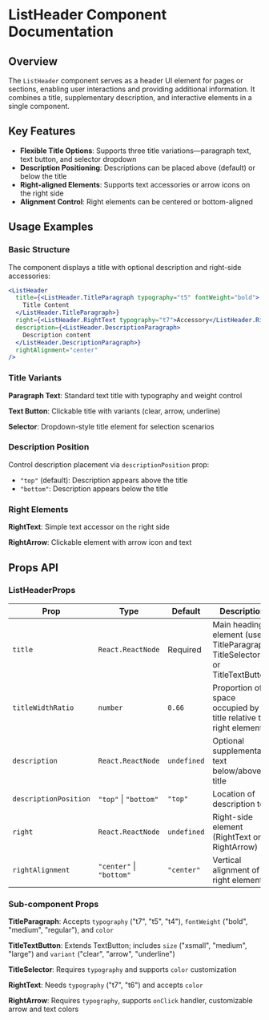 # ListHeader Component Documentation

## Overview

The `ListHeader` component serves as a header UI element for pages or sections, enabling user interactions and providing additional information. It combines a title, supplementary description, and interactive elements in a single component.

## Key Features

- **Flexible Title Options**: Supports three title variations—paragraph text, text button, and selector dropdown
- **Description Positioning**: Descriptions can be placed above (default) or below the title
- **Right-aligned Elements**: Supports text accessories or arrow icons on the right side
- **Alignment Control**: Right elements can be centered or bottom-aligned

## Usage Examples

### Basic Structure

The component displays a title with optional description and right-side accessories:

```jsx
<ListHeader
  title={<ListHeader.TitleParagraph typography="t5" fontWeight="bold">
    Title Content
  </ListHeader.TitleParagraph>}
  right={<ListHeader.RightText typography="t7">Accessory</ListHeader.RightText>}
  description={<ListHeader.DescriptionParagraph>
    Description content
  </ListHeader.DescriptionParagraph>}
  rightAlignment="center"
/>
```

### Title Variants

**Paragraph Text**: Standard text title with typography and weight control

**Text Button**: Clickable title with variants (clear, arrow, underline)

**Selector**: Dropdown-style title element for selection scenarios

### Description Position

Control description placement via `descriptionPosition` prop:
- `"top"` (default): Description appears above the title
- `"bottom"`: Description appears below the title

### Right Elements

**RightText**: Simple text accessor on the right side

**RightArrow**: Clickable element with arrow icon and text

## Props API

### ListHeaderProps

| Prop | Type | Default | Description |
|------|------|---------|-------------|
| `title` | `React.ReactNode` | Required | Main heading element (use TitleParagraph, TitleSelector, or TitleTextButton) |
| `titleWidthRatio` | `number` | `0.66` | Proportion of space occupied by title relative to right element |
| `description` | `React.ReactNode` | `undefined` | Optional supplementary text below/above title |
| `descriptionPosition` | `"top"` \| `"bottom"` | `"top"` | Location of description text |
| `right` | `React.ReactNode` | `undefined` | Right-side element (RightText or RightArrow) |
| `rightAlignment` | `"center"` \| `"bottom"` | `"center"` | Vertical alignment of right element |

### Sub-component Props

**TitleParagraph**: Accepts `typography` ("t7", "t5", "t4"), `fontWeight` ("bold", "medium", "regular"), and `color`

**TitleTextButton**: Extends TextButton; includes `size` ("xsmall", "medium", "large") and `variant` ("clear", "arrow", "underline")

**TitleSelector**: Requires `typography` and supports `color` customization

**RightText**: Needs `typography` ("t7", "t6") and accepts `color`

**RightArrow**: Requires `typography`, supports `onClick` handler, customizable arrow and text colors
